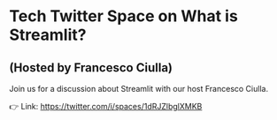 # Tech Twitter Space on What is Streamlit?

## (Hosted by Francesco Ciulla)

Join us for a discussion about Streamlit with our host Francesco Ciulla.

👉 Link: https://twitter.com/i/spaces/1dRJZlbglXMKB

